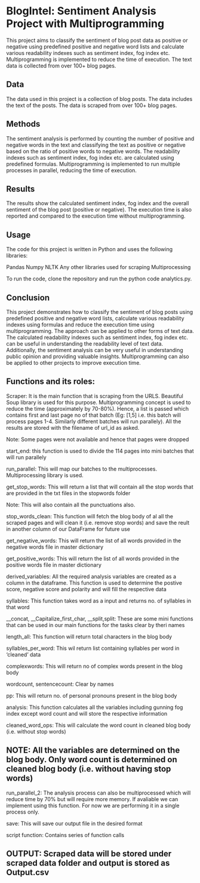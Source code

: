 # BlogIntel: Sentiment Analysis Project with Multiprogramming

This project aims to classify the sentiment of blog post data as positive or negative using predefined positive and negative word lists and calculate various readability indexes such as sentiment index, fog index etc. Multiprogramming is implemented to reduce the time of execution. The text data is collected from over 100+ blog pages.

## Data
The data used in this project is a collection of blog posts. The data includes the text of the posts. The data is scraped from over 100+ blog pages.

## Methods
The sentiment analysis is performed by counting the number of positive and negative words in the text and classifying the text as positive or negative based on the ratio of positive words to negative words. The readability indexes such as sentiment index, fog index etc. are calculated using predefined formulas. Multiprogramming is implemented to run multiple processes in parallel, reducing the time of execution.

## Results
The results show the calculated sentiment index, fog index and the overall sentiment of the blog post (positive or negative). The execution time is also reported and compared to the execution time without multiprogramming.

## Usage
The code for this project is written in Python and uses the following libraries:

Pandas
Numpy
NLTK
Any other libraries used for scraping
Multiprocessing

To run the code, clone the repository and run the python code analytics.py.

## Conclusion
This project demonstrates how to classify the sentiment of blog posts using predefined positive and negative word lists, calculate various readability indexes using formulas and reduce the execution time using multiprogramming. The approach can be applied to other forms of text data. The calculated readability indexes such as sentiment index, fog index etc. can be useful in understanding the readability level of text data. Additionally, the sentiment analysis can be very useful in understanding public opinion and providing valuable insights. Multiprogramming can also be applied to other projects to improve execution time.






## Functions and its roles:

Scraper: It is the main function that is scraping from the URLS. Beautiful Soup library is used for this purpose. Multiprogramming concept is used to reduce the time (approximately by 70-80%). Hence, a list is passed which contains first and last page no of that batch (Eg: [1,5] i.e. this batch will process pages 1-4. Similarly different batches will run parallely). All the results are stored with the filename of url_id as asked.

Note: Some pages were not available and hence that pages were dropped

start_end: this function is used to divide the 114 pages into mini batches that will run parallely

run_parallel: This will map our batches to the multiprocesses. Multiprocessing library is used.

get_stop_words: This will return a list that will contain all the stop words that are provided in the txt files in the stopwords folder 

Note: This will also contain all the punctuations also.

stop_words_clean: This function will fetch the blog body of al all the scraped pages and will clean it (i.e. remove stop words) and save the reult in another column of our DataFrame for future use

get_negative_words: This will return the list of all words provided in the negative words file in master dictionary

get_positive_words: This will return the list of all words provided in the positive words file in master dictionary

derived_variables: All the required analysis variables are created as a column in the dataframe. This function is used to determine the postive score, negative score and polarity and will fill the respective data

syllables: This function takes word as a input and returns no. of syllables in that word

__concat, __Capitalize_first_char, __split,split: These are some mini functions that can be used in our main functions for the tasks clear by theri names

length_all: This function will return total characters in the blog body

syllables_per_word: This wil return list containing syllables per word in ‘cleaned’ data

complexwords: This will return no of complex words present in the blog body

wordcount, sentencecount: Clear by names

pp: This will return no. of personal pronouns present in the blog body

analysis: This function calculates all the variables including gunning fog index except word count and will store the respective information

cleaned_word_ops: This will calculate the word count in cleaned blog body (i.e. without stop words)

## NOTE: All the variables are determined on the blog body. Only word count is determined on cleaned blog body (i.e. without having stop words)

run_parallel_2: The analysis process can also be multiprocessed which will reduce time by 70% but will require more memory. If avaliable we can implement using this function. For now we are performing it in a single process only.

save: This will save our output file in the desired format

script function: Contains series of function calls

## OUTPUT: Scraped data will be stored under scraped data folder and output is stored as Output.csv

